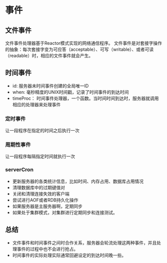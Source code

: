 # 事件

## 文件事件

文件事件处理器基于Reactor模式实现的网络通信程序。 文件事件是对套接字操作的抽象：每次套接字变为可应答（acceptable）、可写（writable）、或者可读（readable）时，相应的文件事件就会产生。

## 时间事件

* id: 服务器未时间事件创建的全局唯一ID
* when: 毫秒精度的UNIX时间戳，记录了时间事件的到达时间
* timeProc： 时间事件处理器，一个函数。当时间时间到达时，服务器就调用相应的处理器来处理事件 

### 定时事件

让一段程序在指定的时间之后执行一次

### 周期性事件

让一段程序每隔指定时间就执行一次

### serverCron

* 更新服务器的各类统计信息，比如时间、内存占用、数据库占用情况
* 清理数据库中的过期键值对
* 关闭和清理连接失效的客户端
* 尝试进行AOF或者RDB持久化操作
* 如果服务器是主服务器啊，定期同步
* 如果处于集群模式，对集群进行定期同步和连接测试。

## 总结

* 文件事件和时间事件之间时合作关系，服务器会轮流处理这两种事件，并且处理事件的过程中也不会进行抢占。
* 时间事件的实际处理实际通常回避设定的到达时间晚一些。

